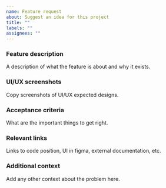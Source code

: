 ```yaml
---
name: Feature request
about: Suggest an idea for this project
title: ""
labels: ""
assignees: ""
---
```


### Feature description

A description of what the feature is about and why it exists.

### UI/UX screenshots

Copy screenshots of UI/UX expected designs.

### Acceptance criteria

What are the important things to get right.

### Relevant links

Links to code position, UI in figma, external documentation, etc.

### Additional context

Add any other context about the problem here.
